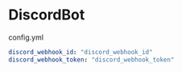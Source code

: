 # DiscordBot

config.yml
```yml
discord_webhook_id: "discord_webhook_id"
discord_webhook_token: "discord_webhook_token"
```
